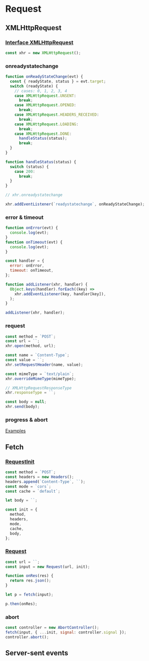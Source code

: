 # Request

## XMLHttpRequest

### [Interface XMLHttpRequest](https://xhr.spec.whatwg.org/#xmlhttprequest)

```js
const xhr = new XMLHttpRequest();
```

### onreadystatechange

```js
function onReadyStateChange(evt) {
  const { readyState, status } = evt.target;
  switch (readyState) {
    // cases: 0, 1, 2, 3, 4
    case XMLHttpRequest.UNSENT:
      break;
    case XMLHttpRequest.OPENED:
      break;
    case XMLHttpRequest.HEADERS_RECEIVED:
      break;
    case XMLHttpRequest.LOADING:
      break;
    case XMLHttpRequest.DONE:
      handleStatus(status);
      break;
  }
}

function handleStatus(status) {
  switch (status) {
    case 200:
      break;
  }
}

// xhr.onreadystatechange

xhr.addEventListener(`readystatechange`, onReadyStateChange);
```

### error & timeout

```js
function onError(evt) {
  console.log(evt);
}
function onTimeout(evt) {
  console.log(evt);
}

const handler = {
  error: onError,
  timeout: onTimeout,
};

function addListener(xhr, handler) {
  Object.keys(handler).forEach((key) =>
    xhr.addEventListener(key, handler[key]),
  );
}

addListener(xhr, handler);
```

### request

```js
const method = `POST`;
const url = ``;
xhr.open(method, url);

const name = `Content-Type`;
const value = ``;
xhr.setRequestHeader(name, value);

const mimeType = `text/plain`;
xhr.overrideMimeType(mimeType);

// XMLHttpRequestResponseType
xhr.responseType = ``;

const body = null;
xhr.send(body);
```

### progress & abort

[Examples](https://developer.mozilla.org/en-US/docs/Web/API/XMLHttpRequest/progress_event#Examples)

## Fetch

### [RequestInit](https://fetch.spec.whatwg.org/#requestinit)

```js
const method = `POST`;
const headers = new Headers();
headers.append(`Content-Type`, ``);
const mode = `cors`;
const cache = `default`;

let body = ``;

const init = {
  method,
  headers,
  mode,
  cache,
  body,
};
```

### [Request](https://fetch.spec.whatwg.org/#request)

```js
const url = ``;
const input = new Request(url, init);
```

```js
function onRes(res) {
  return res.json();
}

let p = fetch(input);

p.then(onRes);
```

### abort

```js
const controller = new AbortController();
fetch(input, { ...init, signal: controller.signal });
controller.abort();
```

## Server-sent events
